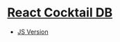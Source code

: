 # [React Cocktail DB](https://xxxreact-cocktailxxx.netlify.app/)

- [JS Version](https://github.com/vvhys0ser10us/js-ajax-cocktails-api)
